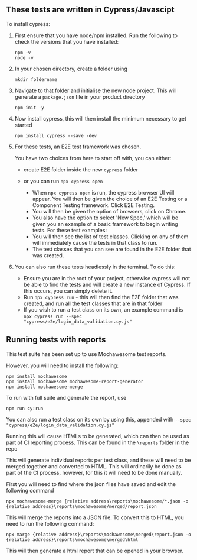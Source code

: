 ## These tests are written in Cypress/Javascipt

To install cypress:

1. First ensure that you have node/npm installed. Run the following to check the versions that you have installed:
   ```
   npm -v
   node -v
   ```

2. In your chosen directory, create a folder using
   ```
   mkdir foldername
   ```
3. Navigate to that folder and initialise the new node project. This will generate a ```package.json``` file in your product directory
   ```
   npm init -y
   ```
4. Now install cypress, this will then install the minimum necessary to get started
   ```
   npm install cypress --save -dev
   ```

5. For these tests, an E2E test framework was chosen.

   You have two choices from here to start off with, you can either:
     - create E2E folder inside the new ```cypress``` folder
     - or you can run ```npx cypress open```

       - When ```npx cypress open``` is run, the cypress browser UI will appear. You will then be given the choice of an E2E Testing or a Component Testing framework. Click E2E Testing.
       - You will then be given the option of browsers, click on Chrome.
       - You also have the option to select 'New Spec,' which will be given you an example of a basic framework to begin writing tests.
   For these test examples:
       - You will then see the list of test classes. Clicking on any of them will immediately cause the tests in that class to run.
       - The test classes that you can see are found in the E2E folder that was created.
      
6. You can also run these tests headlessly in the terminal. To do this:
   - Ensure you are in the root of your project, otherwise cypress will not be able to find the tests and will create a new instance of Cypress. If this occurs, you can simply delete it.
   - Run ```npx cypress run``` - this will then find the E2E folder that was created, and run all the test classes that are in that folder
   - If you wish to run a test class on its own, an example command is ```npx cypress run --spec "cypress/e2e/login_data_validation.cy.js"```
  
## Running tests with reports

This test suite has been set up to use Mochawesome test reports.

However, you will need to install the following:

```
npm install mochawesome
npm install mochawesome mochawesome-report-generator
npm install mochawesome-merge
```
To run with full suite and generate the report, use
```
npm run cy:run
```
You can also run a test class on its own by using this, appended with ```--spec "cypress/e2e/login_data_validation.cy.js"```

Running this will cause HTMLs to be generated, which can then be used as part of CI reporting process. 
This can be found in the ```\reports``` folder in the repo

This will generate individual reports per test class, and these will need to be merged together and converted to HTML. This will ordinarily be done as part of the CI process, however, for this it will need to be done manually.

First you will need to find where the json files have saved and edit the following command

```
npx mochawesome-merge {relative address\reports\mochawesome/*.json -o {relative address}\reports\mochawesome/merged/report.json

```

This will merge the reports into a JSON file. To convert this to HTML, you need to run the following command:

```
npx marge {relative address}\reports\mochawesome\merged\report.json -o {relative address}\reports\mochawesome\merged\html

```

This will then generate a html report that can be opened in your browser. 


   

